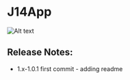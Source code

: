 # J14App 
![Alt text](https://cloud.githubusercontent.com/assets/7429173/11608906/d02870a8-9b7f-11e5-99f6-286d0a59a4f7.png "J14")

## Release Notes:

* 1.x-1.0.1 first commit - adding readme
